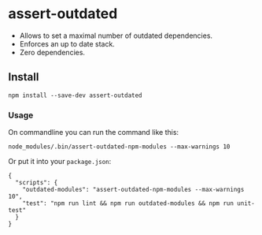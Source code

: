 # assert-outdated

- Allows to set a maximal number of outdated dependencies.
- Enforces an up to date stack.
- Zero dependencies.

## Install

```
npm install --save-dev assert-outdated
```

### Usage

On commandline you can run the command like this:
```
node_modules/.bin/assert-outdated-npm-modules --max-warnings 10
```

Or put it into your `package.json`:
```
{
  "scripts": {
    "outdated-modules": "assert-outdated-npm-modules --max-warnings 10",
    "test": "npm run lint && npm run outdated-modules && npm run unit-test"
  }
}
```
